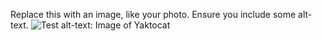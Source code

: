 Replace this with an image, like your photo. Ensure you include some alt-text.
![Test alt-text: Image of Yaktocat](https://octodex.github.com/images/yaktocat.png)

